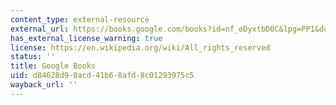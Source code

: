 ```yaml
---
content_type: external-resource
external_url: https://books.google.com/books?id=nf_eDyxtbD0C&lpg=PP1&dq=jean%20rulfo%20tell%20them%20not%20to%20kill%20me%20luvina&pg=PP1#v=onepage&q&f=false
has_external_license_warning: true
license: https://en.wikipedia.org/wiki/All_rights_reserved
status: ''
title: Google Books
uid: d84628d9-0acd-41b6-8afd-8c01293975c5
wayback_url: ''
---
```

